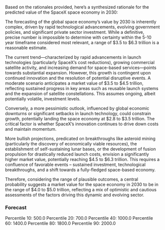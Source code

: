 Based on the rationales provided, here’s a synthesized rationale for the predicted value of the SpaceX space economy in 2030:

The forecasting of the global space economy’s value by 2030 is inherently complex, driven by rapid technological advancements, evolving government policies, and significant private sector investment. While a definitive, precise number is impossible to determine with certainty within the 5-10 year timeframe considered most relevant, a range of $3.5 to $6.3 trillion is a reasonable estimate.

The current trend—characterized by rapid advancements in launch technologies (particularly SpaceX’s cost reductions), growing commercial satellite activity, and increasing demand for space-based services—points towards substantial expansion. However, this growth is contingent upon continued innovation and the resolution of potential disruptive events.  A moderate scenario anticipates a market value of $3.5 to $4.5 trillion, reflecting sustained progress in key areas such as reusable launch systems and the expansion of satellite constellations. This assumes ongoing, albeit potentially volatile, investment levels. 

Conversely, a more pessimistic outlook, influenced by global economic downturns or significant setbacks in launch technology, could constrain growth, potentially landing the space economy at $2.8 to $3.5 trillion. The critical factor is whether SpaceX’s innovation continues to drive down costs and maintain momentum.

More bullish projections, predicated on breakthroughs like asteroid mining (particularly the discovery of economically viable resources), the establishment of self-sustaining lunar bases, or the development of fusion propulsion for drastically reduced launch costs, envision a significantly higher market value, potentially reaching $4.5 to $6.3 trillion. This requires a confluence of favorable events – sustained investment, technological breakthroughs, and a shift towards a fully-fledged space-based economy.

Therefore, considering the range of plausible outcomes, a central probability suggests a market value for the space economy in 2030 to be in the range of $4.0 to $5.0 trillion, reflecting a mix of optimistic and cautious assessments of the factors driving this dynamic and evolving sector.

### Forecast

Percentile 10: 500.0
Percentile 20: 700.0
Percentile 40: 1000.0
Percentile 60: 1400.0
Percentile 80: 1800.0
Percentile 90: 2000.0